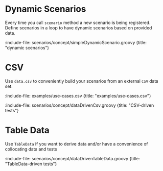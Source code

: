 # Dynamic Scenarios

Every time you call `scenario` method a new scenario is being registered. 
Define scenarios in a loop to have dynamic scenarios based on provided data.   

:include-file: scenarios/concept/simpleDynamicScenario.groovy {title: "dynamic scenarios"}

# CSV 

Use `data.csv` to conveniently build your scenarios from an external `CSV` data set.

:include-file: examples/use-cases.csv {title: "examples/use-cases.csv"}
 
:include-file: scenarios/concept/dataDrivenCsv.groovy {title: "CSV-driven tests"} 

# Table Data

Use `TableData` if you want to derive data and/or have a convenience of collocating data and tests 

:include-file: scenarios/concept/dataDrivenTableData.groovy {title: "TableData-driven tests"}
